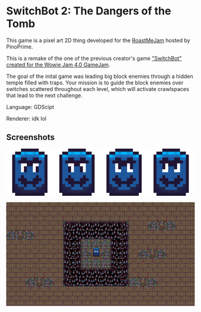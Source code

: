 # SwitchBot 2: The Dangers of the Tomb

This game is a pixel art 2D thing developed for the [RoastMeJam](https://itch.io/jam/roastmejam) hosted by PinoPrime.

This is a remake of the one of the previous creator's game ["SwitchBot" created for the Wowie Jam 4.0 GameJam](https://sonicmam.itch.io/switchbot).

The goal of the inital game was leading big block enemies through a hidden temple filled with traps. Your mission is to guide the block enemies over switches scattered throughout each level, which will activate crawlspaces that lead to the next challenge.

Language: GDScipt

Renderer: idk lol

## Screenshots

![The player character: Quandale Dinglelington](TheHub/Dingleton-export.png)

![A vertical slice of the game](TheHub/Splash.png)
